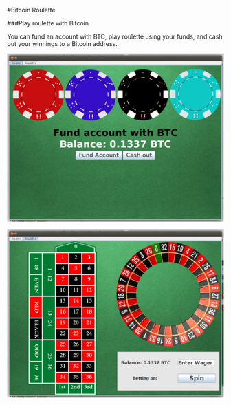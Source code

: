 #Bitcoin Roulette

###Play roulette with Bitcoin

You can fund an account with BTC, play roulette using your funds, and cash out your winnings to a Bitcoin address.


![Fund account](/assets/screenshot1.png "Fund account")

![Play roulette](/assets/screenshot2.png "Play roulette")
